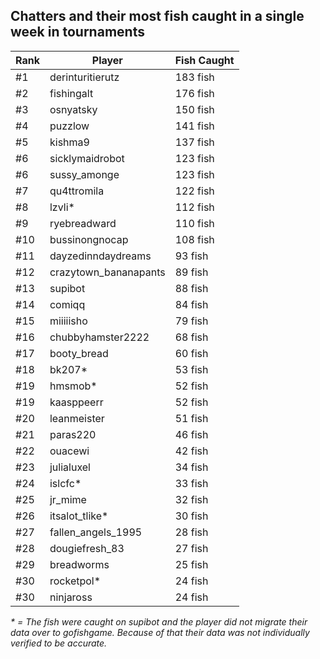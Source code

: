 ## Chatters and their most fish caught in a single week in tournaments

| Rank | Player | Fish Caught |
|------|--------|-------------|
| #1 | derinturitierutz | 183 fish |
| #2 | fishingalt | 176 fish |
| #3 | osnyatsky | 150 fish |
| #4 | puzzlow | 141 fish |
| #5 | kishma9 | 137 fish |
| #6 | sicklymaidrobot | 123 fish |
| #6 | sussy_amonge | 123 fish |
| #7 | qu4ttromila | 122 fish |
| #8 | lzvli* | 112 fish |
| #9 | ryebreadward | 110 fish |
| #10 | bussinongnocap | 108 fish |
| #11 | dayzedinndaydreams | 93 fish |
| #12 | crazytown_bananapants | 89 fish |
| #13 | supibot | 88 fish |
| #14 | comiqq | 84 fish |
| #15 | miiiiisho | 79 fish |
| #16 | chubbyhamster2222 | 68 fish |
| #17 | booty_bread | 60 fish |
| #18 | bk207* | 53 fish |
| #19 | hmsmob* | 52 fish |
| #19 | kaasppeerr | 52 fish |
| #20 | leanmeister | 51 fish |
| #21 | paras220 | 46 fish |
| #22 | ouacewi | 42 fish |
| #23 | julialuxel | 34 fish |
| #24 | islcfc* | 33 fish |
| #25 | jr_mime | 32 fish |
| #26 | itsalot_tlike* | 30 fish |
| #27 | fallen_angels_1995 | 28 fish |
| #28 | dougiefresh_83 | 27 fish |
| #29 | breadworms | 25 fish |
| #30 | rocketpol* | 24 fish |
| #30 | ninjaross | 24 fish |

_* = The fish were caught on supibot and the player did not migrate their data over to gofishgame. Because of that their data was not individually verified to be accurate._
